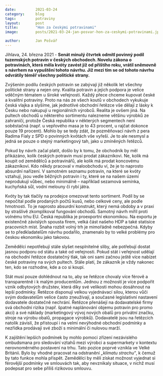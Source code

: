 ```yaml
---
date:         2021-03-24
category:     blog
tags:         potraviny
layout:       post
title:        "Hon za českými potravinami"
image:        posts/2021-03-24-jan-posvar-hon-za-ceskymi-potravinami.jpeg

author:       Jan Pošvář
---  
```


Jihlava, 24. března 2021 - **Senát minulý čtvrtek odmítl povinný podíl tuzemských potravin v českých obchodech. Novelu zákona o potravinách, která měla kvóty zavést již od příštího roku, vrátil sněmovně s návrhem na vypuštění tohoto návrhu. Již mezi tím se od tohoto návrhu odvrátily téměř všechny politické strany.**

Zvýšením podílu českých potravin se zabývají již několik let všechny politické strany a nejen ony. Kvalita potravin a jejich podpora je velice vděčným tématem u široké veřejnosti. Každý přece chceme kupovat české a kvalitní potraviny. Proto na nás ze všech koutů v obchodech vykukuje česká vlajka a slyšíme, jak jednotlivé obchodní řetězce vše dělají z lásky k Česku nebo nakupují u regionálních výrobců. Realita je ovšem jiná. Na pultech obchodů u některého sortimentu nalezneme většinu výrobků ze zahraničí, protože Česká republika v některých segmentech není soběstačná (např. u vepřového masa je to 43 procent, u rajčat dokonce pouze 19 procent). Mohlo by se tedy zdát, že pozměňovací návrh z pera Radima Fialy z SPD o povinných kvótách vše vyřeší. Je to ale nesmysl a jedná se pouze o stejný marketingový tah, jako u zmíněných řetězců.

Pokud by návrh začal platit, došlo by k tomu, že obchodník by měl přikázáno, kolik českých potravin musí prodat zákazníkovi. Ne, kolik má koupit od zemědělců a potravinářů, ale kolik má prodat koncovému zákazníkovi. Kdo někdy pracoval v maloobchodu ví, že je to naprosto absurdní nařízení. V samotném seznamu potravin, na které se kvóty vztahují, jsou vedle běžných potravin i ty, které se na našem území neprodukují vůbec, nebo minimálně – například sezamová semínka, kuchyňská sůl, vodní melouny či rybí játra.

Kvóty by tak tlačily na prodejce omezovat tento sortiment. Podíl by se nepočítal podle prodaných počtů kusů, nebo celkové ceny, ale podle hmotnosti. To je naprosto absurdní konstrukt, který nemá obdoby a v praxi by strašlivě zkomplikoval fungování obchodů. Samotný návrh mířil proti volnému trhu EU. Česká republika je proexportní ekonomikou. Na exportu je existenčně závislých spousta firem, velká část našeho HDP a také statisíce pracovních míst. Snaha rozbít volný trh je mimořádně nebezpečná. Kdyby se to předkladatelům návrhu podařilo, znamenalo by to velké problémy pro českou ekonomiku jako takovou.

Zemědělci nepotřebují stále slyšet nesplnitelné sliby, ale potřebují dostat jasnou podporu od státu a také od veřejnosti. Pokud stát i veřejnost udělají na obchodní řetězce dostatečný tlak, tak oni sami začnou ještě více nabízet české potraviny na svých pultech. Stále platí, že zákazník je vždy nakonec ten, kdo se rozhodne, kde a co si koupí.

Stát musí pouze dohlédnout na to, aby se řetězce chovaly více férově a transparentně i k malým producentům. Jednou z možností je více podpořit vznik odbytových družstev, která díky své velikosti mohou dosáhnout na lepší podmínky. Řetězce disponují velkou vyjednávací silou, kterou vůči svým dodavatelům velice často zneužívají, a současné legislativní nastavení dodavatele dostatečně nechrání. Řetězce přenášejí na dodavatelské firmy svá obchodní rizika (např. špatné naplánování objemu potravin pro promo akci) a své náklady (marketingový vývoj nových obalů pro privátní značku, stroje na výrobu obalů, propagace výrobků). Dodavatelé jsou na řetězcích natolik závislí, že přistoupí i na velmi nevýhodné obchodní podmínky a nezřídka prodávají své zboží s minimální či nulovou marží.

K zajištění lepších podmínek by mohlo pomoci zřízení nezávislého ombudsmana pro sledování vztahů mezi výrobci a supermarkety v kontextu nerovnoměrného postavení na trhu. Tato pozice poprvé vznikla ve Velké Británii. Bylo by vhodné pracovat na odstranění *„klimatu strachu“*, k čemuž by tato funkce mohla přispět. Zemědělci by měli získat možnost vyjednat si férovější podmínky ve smlouvách tak, aby nevznikaly situace, v nichž musí podepsat pro sebe příliš rizikovou smlouvu.